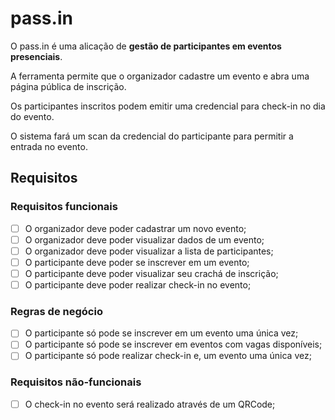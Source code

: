 # pass.in

O pass.in é uma alicação de **gestão de participantes em eventos presenciais**.

A ferramenta permite que o organizador cadastre um evento e abra uma página pública de inscrição.

Os participantes inscritos podem emitir uma credencial para check-in no dia do evento.

O sistema fará um scan da credencial do participante para permitir a entrada no evento.

## Requisitos

### Requisitos funcionais
- [ ] O organizador deve poder cadastrar um novo evento;
- [ ] O organizador deve poder visualizar dados de um evento;
- [ ] O organizador deve poder visualizar a lista de participantes;
- [ ] O participante deve poder se inscrever em um evento;
- [ ] O participante deve poder visualizar seu crachá de inscrição;
- [ ] O participante deve poder realizar check-in no evento;
  
### Regras de negócio
- [ ] O participante só pode se inscrever em um evento uma única vez;
- [ ] O participante só pode se inscrever em eventos com vagas disponíveis; 
- [ ] O participante só pode realizar check-in e, um evento uma única vez; 

### Requisitos não-funcionais
- [ ] O check-in no evento será realizado através de um QRCode;